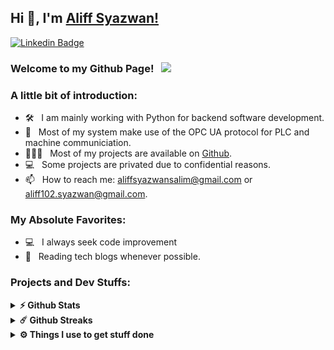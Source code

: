 ## Hi 👋, I'm [Aliff Syazwan!](https://github.com/Alfy102/)

[![Linkedin Badge](https://img.shields.io/badge/-LinkedIn-0e76a8?style=flat-square&logo=Linkedin&logoColor=white)](https://www.linkedin.com/in/aliffsyazwan/)

### Welcome to my Github Page! &nbsp; ![](https://visitor-badge.glitch.me/badge?page_id=Alfy102.Alfy102&style=flat-square&color=0088cc)




### A little bit of introduction:

- 🛠 &nbsp; I am mainly working with Python for backend software development.
- 🚀 &nbsp; Most of my system make use of the OPC UA protocol for PLC and machine communiciation.
- 👨🏻‍💻 &nbsp; Most of my projects are available on [Github](https://github.com/Alfy102).
- 💻 &nbsp; Some projects are privated due to confidential reasons.
- 📫 &nbsp; How to reach me: aliffsyazwansalim@gmail.com or aliff102.syazwan@gmail.com.


### My Absolute Favorites:

- 💻 &nbsp; I always seek code improvement
- 📰 &nbsp; Reading tech blogs whenever possible.



### Projects and Dev Stuffs:

<details>	
  <summary><b>⚡ Github Stats</b></summary>

  <br />
  <img height="180em" src="https://github-readme-stats.vercel.app/api?username=Alfy102&show_icons=true&hide_border=true&&count_private=true&include_all_commits=true" />
  <img height="180em" src="https://github-readme-stats.vercel.app/api/top-langs/?username=Alfy102&exclude_repo=KNN-Image-Classification&show_icons=true&hide_border=true&layout=compact&langs_count=8"/>
</details>

<details>	
  <summary><b>☄️ Github Streaks</b></summary>

  <br />
  <img height="180em" src="https://github-readme-streak-stats.herokuapp.com/?user=Alfy102&hide_border=true" />
</details>


 
<details>	
  <br />
  <summary><b>⚙️ Things I use to get stuff done</b></summary>
  	<ul>
  	    <li><b>OS:</b> Pop OS 21.10</li>
	    <li><b>Laptop: </b> Asus TUF FX505DT</li>
  	    <li><b>Browser: </b> Firefox Web Browser</li>
	    <li><b>Code Editor:</b> VSCode - The best editor out there.</li>
	    <br />
	</ul>	
</details>
